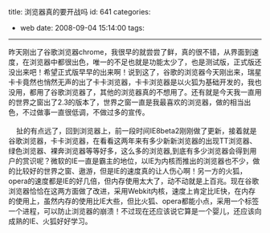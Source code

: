 title: 浏览器真的要开战吗
id: 641
categories:
  - web
date: 2008-09-04 15:14:00
tags:
---

昨天刚出了谷歌浏览器chrome，我很早的就尝尝了鲜，真的很不错，从界面到速度，在浏览器中都很出色，唯一的不足也就是功能太少了，也是测试版，正式版还没出来吧！希望正式版早早的出来啊！说到这了，谷歌的浏览器今天刚出来，瑞星卡卡竟然也悄然无声的出了卡卡浏览器，卡卡浏览器是以火狐为基础开发的，我也没用，都用了谷歌浏览器了，其他的浏览器真的不想用了。还有就是今天我一直用的世界之窗出了2.3的版本了，世界之窗一直是我最喜欢的浏览器，做的相当出色，不过做事一直很低调，不做过多的宣传。
</br>
</br>&nbsp;&nbsp; &nbsp;扯的有点远了，回到浏览器上，前一段时间IE8beta2刚刚做了更新，接着就是谷歌浏览器，卡卡浏览器，在看看这两年来有多少新新浏览器的出现TT浏览器、绿色浏览器、裸奔浏览器等等好多，这么多的浏览器,到底有多少浏览器会得到用户的赏识呢？微软的IE一直是霸主的地位，以IE为内核而推出的浏览器也不少，做的比较好的世界之窗、遨游，但是IE的速度真的让人伤心啊！另一方的火狐，opera的速度都是IE的好几倍，但内存使用太大了，动不动就是上百兆。现在谷歌浏览器恰恰在这两方面做了改进，采用Webkit内核，速度上肯定比IE快，在内存的使用上，虽然内存的使用比IE大些，但比火狐、opera都能小点，采用一个标签一个进程，可以防止浏览器的崩溃！不过现在还应该说它算是一个婴儿，还应该向成熟的IE、火狐好好学习。